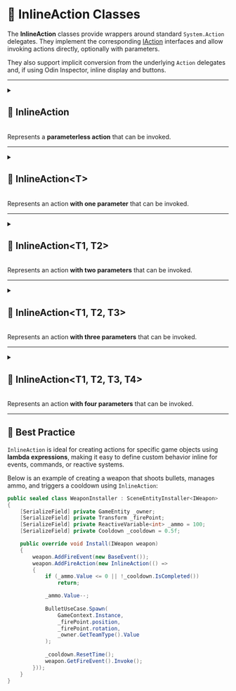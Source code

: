 # 🧩 InlineAction Classes

The **InlineAction** classes provide wrappers around standard `System.Action` delegates. 
They implement the corresponding [IAction](IAction.md) interfaces and allow invoking actions directly, optionally with parameters. 

They also support implicit conversion from the underlying `Action` delegates and, if using Odin Inspector, inline display and buttons.

---

<details>
  <summary>
    <h2>🧩 InlineAction</h2>
    <br> Represents a <b>parameterless action</b> that can be invoked.
  </summary>

<br>

```csharp
public class InlineAction : IAction
```

### Constructor

#### `InlineAction(Action action)`
```csharp
public InlineAction(Action action)
```
- **Description:** Initializes a new instance with the specified action.
- **Parameter:** `action` – The action to invoke.
- **Throws:** `ArgumentNullException` if `action` is null.

### Methods

#### `Invoke()`
```csharp
public void Invoke()
```
- **Description:** Invokes the wrapped action.

#### `ToString()`
```csharp
public override string ToString();
```
- **Description:** Returns a string that represents the method name of action.
- **Returns:** A string representation of the method name of delegate.

### Operator

#### `operator InlineAction(Action)`
```csharp
public static implicit operator InlineAction(Action action);
```
- **Description:** Implicitly converts a delegate of type `Action` to a `InlineAction`.
- **Parameter:** `action` – the delegate to wrap.
- **Returns:** A new `InlineAction` containing the specified delegate.

### 🗂 Example of Usage

```csharp
IAction helloAction = new InlineAction(() => Console.WriteLine("Hello World!"));
helloAction.Invoke(); // Output: Hello World!
```

</details>

---

<details>
  <summary>
    <h2>🧩 InlineAction&lt;T&gt;</h2>
    <br> Represents an action <b>with one parameter</b> that can be invoked.
  </summary>

<br>

```csharp
public class InlineAction<T> : IAction<T>
```
- **Type parameter** `T` — the input parameter

### Constructor

#### `InlineAction(Action<T> action)`
```csharp
public InlineAction(Action<T> action)
```
- **Description:** Initializes a new instance with the specified action.
- **Parameter:** `action` – The action to invoke.
- **Throws:** `ArgumentNullException` if `action` is null.

### Methods

#### `Invoke(T arg)`
```csharp
public void Invoke(T arg)
```
- **Description:** Invokes the wrapped action with the specified argument.
- **Parameter:** `arg` – The argument to pass to the action.

#### `ToString()`
```csharp
public override string ToString();
```
- **Description:** Returns a string that represents the method name of action.
- **Returns:** A string representation of the method name of delegate.

### Operator

#### `operator InlineAction<T>(Action<T>)`
```csharp
public static implicit operator InlineAction<T>(Action<T> action);
```
- **Description:** Implicitly converts a delegate of type `Action<T>` to a `InlineAction<T>`.
- **Type Parameter:** `T` — input parameter.
- **Parameter:** `action` – the delegate to wrap.
- **Returns:** A new `InlineAction<T>` containing the specified delegate.

### 🗂 Example of Usage

```csharp
var destroyAction = new InlineAction<GameObject>(GameObject.Destroy);
destroyAction.Invoke(gameObject);
```

</details>

---

<details>
  <summary>
    <h2>🧩 InlineAction&lt;T1, T2&gt;</h2>
    <br> Represents an action <b>with two parameters</b> that can be invoked.
  </summary>

<br>

```csharp
public class InlineAction<T1, T2> : IAction<T1, T2>
```
- **Type parameters**
  - `T1` — the first argument
  - `T2` — the second argument

### Constructor

#### `InlineAction(Action<T1, T2> action)`
```csharp
public InlineAction(Action<T1, T2> action)
```
- **Description:** Initializes a new instance with the specified action.
- **Parameter:** `action` – The action to invoke.
- **Throws:** `ArgumentNullException` if `action` is null.

### Methods

#### `Invoke(T1 arg1, T2 arg2)`
```csharp
public void Invoke(T1 arg1, T2 arg2)
```
- **Description:** Invokes the wrapped action with the specified arguments.
- **Parameters:**
  - `arg1` – The first argument
  - `arg2` – The second argument

#### `ToString()`
```csharp
public override string ToString();
```
- **Description:** Returns a string that represents the method name of action.
- **Returns:** A string representation of the method name of delegate.

### Operator

#### `operator InlineAction<T1, T2>(Action<T1, T2>)`
```csharp
public static implicit operator InlineAction<T1, T2>(Action<T1, T2> action);
```
- **Description:** Implicitly converts a delegate of type `Action<T1, T2>` to a `InlineAction<T1, T2>`.
- **Type Parameters:**
  - `T1` — the first argument
  - `T2` — the second argument
- **Parameter:** `action` – the delegate to wrap.
- **Returns:** A new `InlineAction<T1, T2>` containing the specified delegate.

### 🗂 Example of Usage
```csharp
var damageAction = new InlineAction<Character, int>(
    (character, damage) => character.TakeDamage(damage));

damageAction.Invoke(enemy, 5);
```

</details>

---

<details>
  <summary>
    <h2>🧩 InlineAction&lt;T1, T2, T3&gt;</h2>
    <br> Represents an action <b>with three parameters</b> that can be invoked.
  </summary>

<br>

```csharp
public class InlineAction<T1, T2, T3> : IAction<T1, T2, T3>
```
- **Description:** Represents an action with three parameters that can be invoked.
- **Type parameters**
  - `T1` — the first argument
  - `T2` — the second argument
  - `T3` — the third argument

### Constructor

#### `InlineAction(Action<T1, T2, T3> action)`
```csharp
public InlineAction(Action<T1, T2, T3> action)
```
- **Description:** Initializes a new instance with the specified action.
- **Parameter:** `action` – The action to invoke.
- **Throws:** `ArgumentNullException` if `action` is null.

### Methods

#### `Invoke(T1 arg1, T2 arg2, T3 arg3)`
```csharp
public void Invoke(T1 arg1, T2 arg2, T3 arg3)
```
- **Description:** Invokes the wrapped action with the specified arguments.
- **Parameters:**
  - `arg1` – The first argument
  - `arg2` – The second argument
  - `arg3` – The third argument

#### `ToString()`
```csharp
public override string ToString();
```
- **Description:** Returns a string that represents the method name of action.
- **Returns:** A string representation of the method name of delegate.

### Operator

#### `operator InlineAction<T1, T2, T3>(Action<T1, T2, T3>)`
```csharp
public static implicit operator InlineAction<T1, T2, T3>(Action<T1, T2, T3> action);
```
- **Description:** Implicitly converts a delegate of type `Action<T1, T2, T3>` to a `InlineAction<T1, T2, T3>`.
- **Type Parameters:**
  - `T1` — the first argument
  - `T2` — the second argument
  - `T3` — the third argument
- **Parameter:** `action` – the delegate to wrap.
- **Returns:** A new `InlineAction<T1, T2, T3>` containing the specified delegate.

### 🗂 Example of Usage

```csharp
var moveResourcesAction = new InlineAction<Storage, Storage, int>((source, destination, amount) => 
{
    source.SpendResources(amount);
    destination.EarnResources(amount);
});

moveResourcesAction.Invoke(storageA, storageB, 100);
```

</details>

---

<details>
  <summary>
    <h2>🧩 InlineAction&lt;T1, T2, T3, T4&gt;</h2>
    <br> Represents an action <b>with four parameters</b> that can be invoked.
  </summary>

<br>

```csharp
public class InlineAction<T1, T2, T3, T4> : IAction<T1, T2, T3, T4>
```
- **Type parameters**
  - `T1` — the first argument
  - `T2` — the second argument
  - `T3` — the third argument
  - `T4` — the fourth argument

### Constructor

#### `InlineAction(Action<T1, T2, T3, T4> action)`
```csharp
public InlineAction(Action<T1, T2, T3, T4> action)
```
- **Description:** Initializes a new instance with the specified action.
- **Parameter:** `action` – The action to invoke.
- **Throws:** `ArgumentNullException` if `action` is null.

### Methods

#### `Invoke(T1 arg1, T2 arg2, T3 arg3, T4 arg4)`
```csharp
public void Invoke(T1 arg1, T2 arg2, T3 arg3, T4 arg4)
```
- **Description:** Invokes the wrapped action with the specified arguments.
- **Parameters:**
  - `arg1` – The first argument
  - `arg2` – The second argument
  - `arg3` – The third argument
  - `arg4` – The fourth argument

#### `ToString()`
```csharp
public override string ToString();
```
- **Description:** Returns a string that represents the method name of action.
- **Returns:** A string representation of the method name of delegate.

### Operators

#### `operator InlineAction<T1, T2, T3, T4>(Action<T1, T2, T3, T4>)`
```csharp
public static implicit operator InlineAction<T1, T2, T3, T4>(Action<T1, T2, T3, T4> action);
```
- **Description:** Implicitly converts a delegate of type `Action<T1, T2, T3, T4>` to a `InlineAction<T1, T2, T3, T4>`.
- **Type Parameters:**
  - `T1` — the first argument
  - `T2` — the second argument
  - `T3` — the third argument
  - `T4` — the third argument
- **Parameter:** `action` – the delegate to wrap.
- **Returns:** A new `InlineAction<T1, T2, T3, T4>` containing the specified delegate.

### 🗂 Example of Usage

```csharp
var moveAction = new InlineAction<Transform, Vector3, float, float>(
    (transform, direction, speed, deltaTime) => transform.position += direction * (speed * deltaTime)    
);
moveAction.Invoke(transform, Vector3.forward, 10, 0.02);
```

</details>

---

## 📌 Best Practice

`InlineAction` is ideal for creating actions for specific game objects using **lambda expressions**, making it easy to define custom behavior inline for events, commands, or reactive systems.

Below is an example of creating a weapon that shoots bullets, manages ammo, and triggers a cooldown using `InlineAction`:
 
```csharp
public sealed class WeaponInstaller : SceneEntityInstaller<IWeapon>
{
    [SerializeField] private GameEntity _owner;
    [SerializeField] private Transform _firePoint;
    [SerializeField] private ReactiveVariable<int> _ammo = 100;
    [SerializeField] private Cooldown _cooldown = 0.5f;

    public override void Install(IWeapon weapon)
    {
        weapon.AddFireEvent(new BaseEvent());
        weapon.AddFireAction(new InlineAction(() =>
        {
            if (_ammo.Value <= 0 || !_cooldown.IsCompleted())
                return;

            _ammo.Value--;
            
            BulletUseCase.Spawn(
                GameContext.Instance,
                _firePoint.position,
                _firePoint.rotation,
                _owner.GetTeamType().Value
            );
            
            _cooldown.ResetTime();
            weapon.GetFireEvent().Invoke();
        }));
    }
}
```